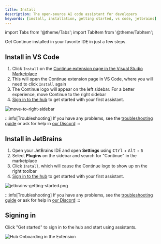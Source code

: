 ```yaml
---
title: Install
description: The open-source AI code assistant for developers
keywords: [install, installation, getting started, vs code, jetbrains]
---
```


import Tabs from '@theme/Tabs';
import TabItem from '@theme/TabItem';

Get Continue installed in your favorite IDE in just a few steps.

<Tabs>
  <TabItem value="vscode" label="VS Code">

## Install in VS Code

1. Click `Install` on the [Continue extension page in the Visual Studio Marketplace](https://marketplace.visualstudio.com/items?itemName=Continue.continue)
2. This will open the Continue extension page in VS Code, where you will need to click `Install` again
3. The Continue logo will appear on the left sidebar. For a better experience, move Continue to the right sidebar
4. [Sign in to the hub](#signing-in) to get started with your first assistant.

![move-to-right-sidebar](/img/move-to-right-sidebar.gif)

:::info[Troubleshooting]
If you have any problems, see the [troubleshooting guide](../advanced/troubleshooting) or ask for help in [our Discord](https://discord.gg/NWtdYexhMs)
:::

  </TabItem>
  <TabItem value="jetbrains" label="JetBrains">

## Install in JetBrains

1. Open your JetBrains IDE and open **Settings** using <kbd>Ctrl</kbd> + <kbd>Alt</kbd> + <kbd>S</kbd>
2. Select **Plugins** on the sidebar and search for "Continue" in the marketplace
3. Click `Install`, which will cause the Continue logo to show up on the right toolbar
4. [Sign in to the hub](#signing-in) to get started with your first assistant.

![jetbrains-getting-started.png](/img/jetbrains-getting-started.png)

:::info[Troubleshooting]
If you have any problems, see the [troubleshooting guide](../advanced/troubleshooting) or ask for help in [our Discord](https://discord.com/invite/EfJEfdFnDQ)
:::

  </TabItem>
</Tabs>

## Signing in

Click "Get started" to sign in to the hub and start using assistants.

![Hub Onboarding in the Extension](/img/hub/hub-onboarding-card.png)
